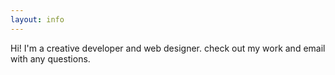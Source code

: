```yaml
---
layout: info
---
```

Hi! I'm a creative developer and web designer. check out my work and email with any questions.
